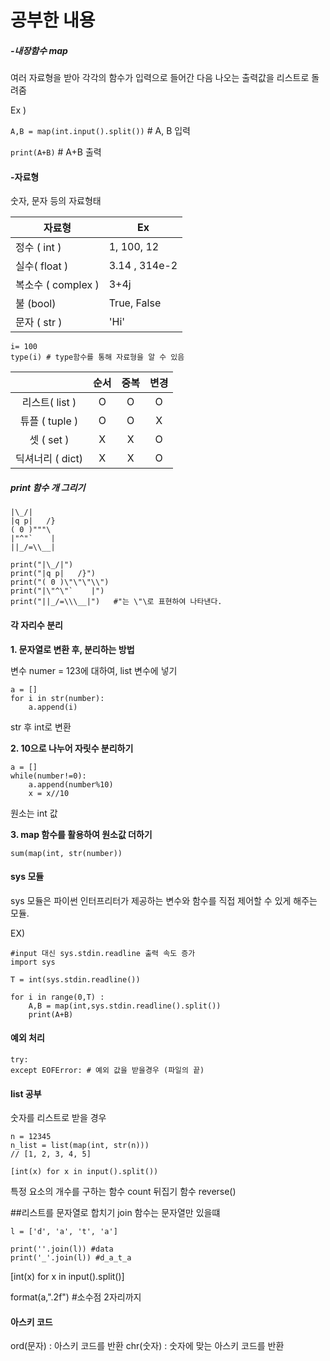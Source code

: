 # **공부한 내용**

##### -내장함수 map 

여러 자료형을 받아 각각의 함수가 입력으로 들어간 다음 나오는 출력값을 리스트로 돌려줌 

Ex )

 `A,B = map(int.input().split())` # A, B 입력

 `print(A+B)` # A+B 출력
 


#### -자료형

숫자, 문자 등의 자료형태

| 자료형             | Ex            |
| ------------------ | ------------- |
| 정수 ( int )       | 1, 100, 12    |
| 실수( float )      | 3.14 , 314e-2 |
| 복소수 ( complex ) | 3+4j          |
| 불 (bool)          | True, False   |
| 문자 ( str )       | 'Hi'          |

```
i= 100
type(i) # type함수를 통해 자료형을 알 수 있음
```



|                  | 순서 | 중복 | 변경 |
| :--------------: | :--: | :--: | :--: |
|  리스트( list )  |  O   |  O   |  O   |
|  튜플 ( tuple )  |  O   |  O   |  X   |
|    셋 ( set )    |  X   |  X   |  O   |
| 딕셔너리 ( dict) |  X   |  X   |  O   |

##### print  함수  개 그리기

```
|\_/|
|q p|   /}
( 0 )"""\
|"^"`    |
||_/=\\__|
```

```
print("|\_/|")
print("|q p|   /}")
print("( 0 )\"\"\"\\")
print("|\"^\"`    |")
print("||_/=\\\__|")   #"는 \"\로 표현하여 나타낸다.
```

#### 각 자리수 분리

**1. 문자열로 변환 후, 분리하는 방법**

변수 numer = 123에 대하여, list 변수에 넣기

```
a = []
for i in str(number):
    a.append(i)
```

str 후 int로 변환

**2. 10으로 나누어 자릿수 분리하기**

```
a = []
while(number!=0):
    a.append(number%10)
    x = x//10
```

원소는 int 값

**3. map 함수를 활용하여 원소값 더하기**
```
sum(map(int, str(number))
```

#### sys 모듈

sys 모듈은 파이썬 인터프리터가 제공하는 변수와 함수를 직접 제어할 수 있게 해주는 모듈.

EX)

```
#input 대신 sys.stdin.readline 출력 속도 증가
import sys

T = int(sys.stdin.readline())

for i in range(0,T) :
    A,B = map(int,sys.stdin.readline().split())
    print(A+B)
```


#### 예외 처리

```
try:
except EOFError: # 예외 값을 받을경우 (파일의 끝)
```

#### list 공부
숫자를 리스트로 받을 경우
```
n = 12345
n_list = list(map(int, str(n)))
// [1, 2, 3, 4, 5]

[int(x) for x in input().split())
```
특정 요소의 개수를 구하는 함수 count
뒤집기 함수 reverse()

##리스트를 문자열로 합치기
join 함수는 문자열만 있을떄
```
l = ['d', 'a', 't', 'a']

print(''.join(l)) #data
print('_'.join(l)) #d_a_t_a
```

[int(x) for x in input().split()]


format(a,".2f") #소수점 2자리까지 


#### 아스키 코드
ord(문자) : 아스키 코드를 반환
chr(숫자) : 숫자에 맞는 아스키 코드를 반환

